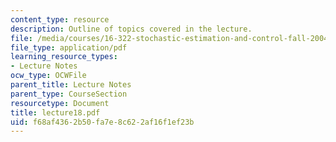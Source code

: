 ```yaml
---
content_type: resource
description: Outline of topics covered in the lecture.
file: /media/courses/16-322-stochastic-estimation-and-control-fall-2004/f68af4362b50fa7e8c622af16f1ef23b_lecture18.pdf
file_type: application/pdf
learning_resource_types:
- Lecture Notes
ocw_type: OCWFile
parent_title: Lecture Notes
parent_type: CourseSection
resourcetype: Document
title: lecture18.pdf
uid: f68af436-2b50-fa7e-8c62-2af16f1ef23b
---
```

